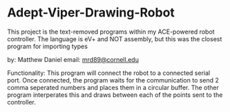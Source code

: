 # Adept-Viper-Drawing-Robot

This project is the text-removed programs within my ACE-powered robot controller. The language is eV+ and NOT assembly, but this was the closest program for importing types

by: Matthew Daniel
email: mrd89@cornell.edu


Functionality:
This program will connect the robot to a connected serial port. Once connected, the program waits for the communication to send 2 comma seperated numbers and places them in a circular buffer. The other program interperates this and draws between each of the points sent to the controller.
